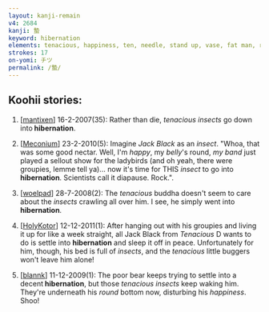 ```yaml
---
layout: kanji-remain
v4: 2684
kanji: 蟄
keyword: hibernation
elements: tenacious, happiness, ten, needle, stand up, vase, fat man, round, circle, musashimaru, nine, baseball, drop, ten2, needle2, insect
strokes: 17
on-yomi: チツ
permalink: /蟄/
---
```


## Koohii stories: 

1) [<a href="http://kanji.koohii.com/profile/mantixen">mantixen</a>] 16-2-2007(35): Rather than die, <em>tenacious insects</em> go down into<strong> hibernation</strong>.

2) [<a href="http://kanji.koohii.com/profile/Meconium">Meconium</a>] 23-2-2010(5): Imagine <em>Jack Black</em> as an <em>insect</em>. &quot;Whoa, that was some good nectar. Well, I&#039;m <em>happy</em>, my <em>belly</em>&#039;s round, <em>my band</em> just played a sellout show for the ladybirds (and oh yeah, there were groupies, lemme tell ya)... now it&#039;s time for THIS <em>insect</em> to go into<strong> hibernation</strong>. Scientists call it diapause. Rock.&quot;.

3) [<a href="http://kanji.koohii.com/profile/woelpad">woelpad</a>] 28-7-2008(2): The <em>tenacious</em> buddha doesn&#039;t seem to care about the <em>insects</em> crawling all over him. I see, he simply went into <strong>hibernation</strong>.

4) [<a href="http://kanji.koohii.com/profile/HolyKotor">HolyKotor</a>] 12-12-2011(1): After hanging out with his groupies and living it up for like a week straight, all Jack Black from <em>Tenacious</em> D wants to do is settle into <strong>hibernation</strong> and sleep it off in peace. Unfortunately for him, though, his bed is full of <em>insects</em>, and the <em>tenacious</em> little buggers won&#039;t leave him alone!

5) [<a href="http://kanji.koohii.com/profile/blannk">blannk</a>] 11-12-2009(1): The poor bear keeps trying to settle into a decent<strong> hibernation</strong>, but those <em>tenacious insects</em> keep waking him. They&#039;re underneath his <em>round</em> bottom now, disturbing his <em>happiness</em>. Shoo!

